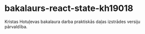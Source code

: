 # bakalaurs-react-state-kh19018
 Kristas Hotuļevas bakalaura darba praktiskās daļas izstrādes versiju pārvaldība.
